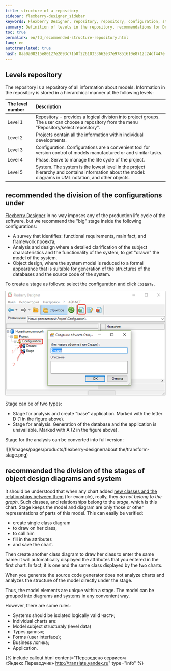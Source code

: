 ```yaml
--- 
title: structure of a repository 
sidebar: flexberry-designer_sidebar 
keywords: Flexberry Designer, repository, repository, configuration, stage, types, stages, systems, charts 
summary: Definition of levels in the repository, recommendations for Delaney. the model configuration stage of the system and distribution models in the charts 
toc: true 
permalink: en/fd_recommended-structure-repository.html 
lang: en 
autotranslated: true 
hash: 8aa0a08215e80127e2093c71b0f22610333662e37e97851610e8712c24df447e 
--- 
```


## Levels repository 


The repository is a repository of all information about models. Information in the repository is stored in a hierarchical manner at the following levels: 

The level number | Description 
:--------------|:------------------------ 
Level 1 | Repository - provides a logical division into project groups. The user can choose a repository from the menu "Repository/select repository". 
Level 2 | Projects contain all the information within individual developments. 
Level 3 | Configuration. Configurations are a convenient tool for version control of models manufactured or and similar tasks. 
Level 4 | Phase. Serve to manage the life cycle of the project. 
Level 5 | System. The system is the lowest level in the project hierarchy and contains information about the model: diagrams in UML notation, and other objects. 

## recommended the division of the configurations under 

[Flexberry Designer](fd_landing_page.html) in no way imposes any of the production life cycle of the software, but we recommend the "big" stage inside the following configurations: 

* A survey that identifies: functional requirements, main fact, and framework проекта; 
* Analysis and design where a detailed clarification of the subject characteristics and the functionality of the system, to get "drawn" the model of the system. 
* Object design, where the system model is reduced to a formal appearance that is suitable for generation of the structures of the databases and the source code of the system. 

To create a stage as follows: select the configuration and click `Создать`. 

![](/images/pages/products/flexberry-designer/about/create-stage.png) 

Stage can be of two types: 

* Stage for analysis and create "base" application. Marked with the letter D (1 in the figure above). 
* Stage for analysis. Generation of the database and the application is unavailable. Marked with A (2 in the figure above). 

Stage for the analysis can be converted into full version: 

![](/images/pages/products/flexberry-designer/about the/transform-stage.png) 

## recommended the division of the stages of object design diagrams and system 

It should be understood that when any chart added [new classes and the relationships between them](fd_class-diagram.html) (for example), really, they *do not belong to the graph*. Such classes, and relationships belong to the *stage*, which is this chart. Stage keeps the model and diagram are only those or other representations of parts of this model. This can easily be verified: 
* create single class diagram 
* to draw on her class, 
* to call him 
* fill in the attributes 
* and save the chart. 

Then create another class diagram to draw her class to enter the same name: it will automatically displayed the attributes that you entered in the first chart. In fact, it is one and the same class displayed by the two charts. 

When you generate the source code generator does not analyze charts and analyzes the structure of the model directly under the stage. 

Thus, the model elements are unique within a stage. The model can be grouped into diagrams and systems in any convenient way. 

However, there are some rules: 

* Systems should be isolated logically valid части; 
* Individual charts are: 
* Model subject structuraly (level data) 
* Types данных; 
* Forms (user interface); 
* Business логика; 
* Application. 



{% include callout.html content="Переведено сервисом «Яндекс.Переводчик» <http://translate.yandex.ru>" type="info" %}